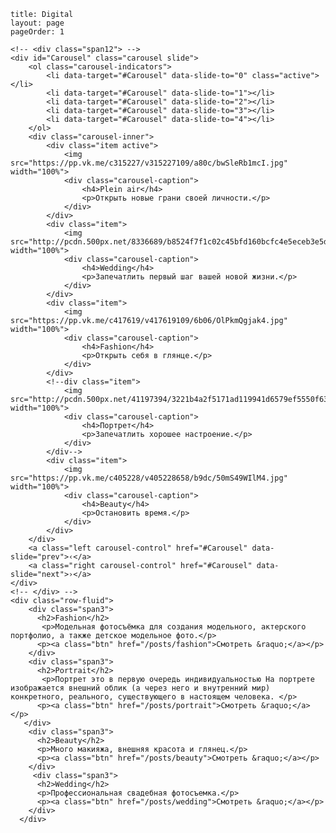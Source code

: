 ```
title: Digital
layout: page
pageOrder: 1

```


<!-- <div class="row-fluid"> -->
	<!-- <div class="span12"> -->
	<div id="Carousel" class="carousel slide">
		<ol class="carousel-indicators">
			<li data-target="#Carousel" data-slide-to="0" class="active"></li>
			<li data-target="#Carousel" data-slide-to="1"></li>
			<li data-target="#Carousel" data-slide-to="2"></li>
			<li data-target="#Carousel" data-slide-to="3"></li>
			<li data-target="#Carousel" data-slide-to="4"></li>
		</ol>
		<div class="carousel-inner">
			<div class="item active">
				<img src="https://pp.vk.me/c315227/v315227109/a80c/bwSleRb1mcI.jpg" width="100%">
				<div class="carousel-caption">
					<h4>Plein air</h4>
					<p>Открыть новые грани своей личности.</p>
				</div>
			</div>
			<div class="item">
				<img src="http://pcdn.500px.net/8336689/b8524f7f1c02c45bfd160bcfc4e5eceb3e5dc078/5.jpg" width="100%">
				<div class="carousel-caption">
					<h4>Wedding</h4>
					<p>Запечатлить первый шаг вашей новой жизни.</p>
				</div>
			</div>
			<div class="item">
				<img src="https://pp.vk.me/c417619/v417619109/6b06/OlPkmQgjak4.jpg" width="100%">
				<div class="carousel-caption">
					<h4>Fashion</h4>
					<p>Открыть себя в глянце.</p>
				</div>
			</div>
			<!--div class="item">
				<img src="http://pcdn.500px.net/41197394/3221b4a2f5171ad119941d6579ef5550f639c8ca/2048.jpg" width="100%">
				<div class="carousel-caption">
					<h4>Портрет</h4>
					<p>Запечатлить хорошее настроение.</p>
				</div>
			</div-->
			<div class="item">
				<img src="https://pp.vk.me/c405228/v405228658/b9dc/50mS49WIlM4.jpg" width="100%">
				<div class="carousel-caption">
					<h4>Beauty</h4>
					<p>Остановить время.</p>
				</div>
			</div>
		</div>
		<a class="left carousel-control" href="#Carousel" data-slide="prev">‹</a>
		<a class="right carousel-control" href="#Carousel" data-slide="next">›</a>
	</div>
	<!-- </div> -->
	<div class="row-fluid">
        <div class="span3">
          <h2>Fashion</h2>
           <p>Модельная фотосъёмка для создания модельного, актерского портфолио, а также детское модельное фото.</p>
          <p><a class="btn" href="/posts/fashion">Смотреть &raquo;</a></p>
        </div>
        <div class="span3">
          <h2>Portrait</h2>
           <p>Портрет это в первую очередь индивидуальностью На портрете изображается внешний облик (а через него и внутренний мир) конкретного, реального, существующего в настоящем человека. </p>
          <p><a class="btn" href="/posts/portrait">Смотреть &raquo;</a></p>
       </div>
        <div class="span3">
          <h2>Beauty</h2>
          <p>Много макияжа, внешняя красота и глянец.</p>
          <p><a class="btn" href="/posts/beauty">Смотреть &raquo;</a></p>
        </div>
         <div class="span3">
          <h2>Wedding</h2>
          <p>Профессиональная свадебная фотосъемка.</p>
          <p><a class="btn" href="/posts/wedding">Смотреть &raquo;</a></p>
        </div>
      </div>
  	
<!--/div-->
<!--%- @getBlock("scripts").add(["/vendor/twitter-bootstrap/js/bootstrap-carousel.js"]).toHTML() %-->

<!--nav class="linklist">
	<% for document in @getCollection('posts').toJSON(): %>
		<li> 
		<a href="<%= document.url %>"><%= document.title %></a></li>
	<% end %>
</nav-->
